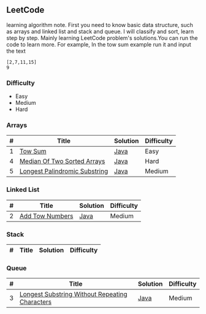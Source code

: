 ## LeetCode
learning algorithm note. First you need to know basic data structure, such as arrays and linked list and stack and queue. I will classify and sort, learn step by step. Mainly learning LeetCode problem's solutions.You can run the code to learn more. For example, In the tow sum example run it and input the text
```text
[2,7,11,15]
9
```

### Difficulty
- Easy
- Medium
- Hard

### Arrays
| # | Title | Solution | Difficulty |
| --- | --- | --- | --- |
| 1 | [Tow Sum](https://leetcode-cn.com/problems/two-sum/) | [Java](./towSum/TowSum.java) | Easy |
| 4 | [Median Of Two Sorted Arrays](https://leetcode.cn/problems/median-of-two-sorted-arrays/) | [Java](./medianOfTwoSortedArrays/MedianOfTwoSortedArrays.java) | Hard |
| 5 | [Longest Palindromic Substring](https://leetcode.cn/problems/longest-palindromic-substring/) | [Java](./longestPalindromicSubstring/LongestPalindromicSubstring.java) | Medium |

### Linked List
| # | Title | Solution | Difficulty |
| --- | --- | --- | --- |
| 2 | [Add Tow Numbers](https://leetcode.cn/problems/add-two-numbers/) | [Java](./addTowNumbers/AddTowNumbers.java) | Medium |


### Stack
| # | Title | Solution | Difficulty |
| --- | --- | --- | --- |

### Queue
| # | Title | Solution | Difficulty |
| --- | --- | --- | --- |
| 3 | [Longest Substring Without Repeating Characters](https://leetcode.cn/problems/longest-substring-without-repeating-characters/) | [Java](./longestSubstringWithoutRepeatingCharacters/LongestSubstringWithoutRepeatingCharacters.java) | Medium |
